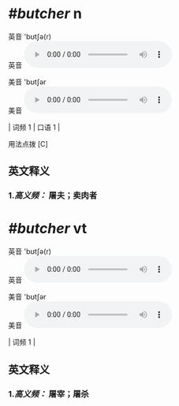 # ***\#butcher*** n
英音 'bʊtʃə(r)  
英音
<audio src="./media/butcher-B.aac" controls="controls"></audio>

美音 'bʊtʃər  
美音
<audio src="./media/butcher.aac" controls="controls"></audio>



| 词频 1 | 口语 1 |  

用法点拨  [C]

英文释义
---
### 1.*高义频：* **屠夫；卖肉者**  


# ***\#butcher*** vt
英音 'bʊtʃə(r)  
英音
<audio src="./media/butcher-B.aac" controls="controls"></audio>

美音 'bʊtʃər  
美音
<audio src="./media/butcher.aac" controls="controls"></audio>



| 词频 1 |  

英文释义
---
### 1.*高义频：* **屠宰；屠杀**  


